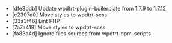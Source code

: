 * [dfe3ddb] Update wpdtrt-plugin-boilerplate from 1.7.9 to 1.7.12
* [c2307d0] Move styles to wpdtrt-scss
* [33a3f46] Lint PHP
* [7a7a418] Move styles to wpdtrt-scss
* [fa83a4d] Ignore files sources from wpdtrt-npm-scripts
